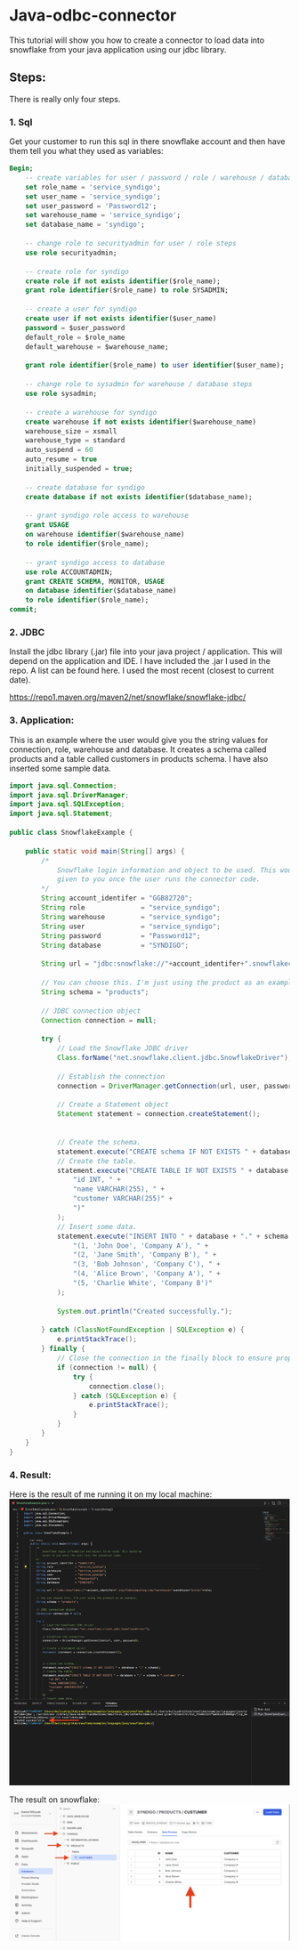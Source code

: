 # Java-odbc-connector
This tutorial will show you how to create a connector to load data into snowflake from your java application using our jdbc library.

## Steps:
There is really only four steps.

### 1. Sql 
Get your customer to run this sql in there snowflake account and then have them tell you what they used as variables:
```sql
Begin; 
    -- create variables for user / password / role / warehouse / database (needs to be uppercase for objects)
    set role_name = 'service_syndigo';
    set user_name = 'service_syndigo';
    set user_password = 'Password12';
    set warehouse_name = 'service_syndigo';
    set database_name = 'syndigo';

    -- change role to securityadmin for user / role steps
    use role securityadmin;

    -- create role for syndigo
    create role if not exists identifier($role_name);
    grant role identifier($role_name) to role SYSADMIN;

    -- create a user for syndigo
    create user if not exists identifier($user_name)
    password = $user_password
    default_role = $role_name
    default_warehouse = $warehouse_name;

    grant role identifier($role_name) to user identifier($user_name);

    -- change role to sysadmin for warehouse / database steps
    use role sysadmin;

    -- create a warehouse for syndigo
    create warehouse if not exists identifier($warehouse_name)
    warehouse_size = xsmall
    warehouse_type = standard
    auto_suspend = 60
    auto_resume = true
    initially_suspended = true;

    -- create database for syndigo
    create database if not exists identifier($database_name);

    -- grant syndigo role access to warehouse
    grant USAGE
    on warehouse identifier($warehouse_name)
    to role identifier($role_name);

    -- grant syndigo access to database
    use role ACCOUNTADMIN;
    grant CREATE SCHEMA, MONITOR, USAGE
    on database identifier($database_name)
    to role identifier($role_name);
commit;
```

### 2. JDBC
Install the jdbc library (.jar) file into your java project / application. This will depend on the application and IDE. I have included the .jar I used in the repo. A list can be found here. I used the most recent (closest to current date).

https://repo1.maven.org/maven2/net/snowflake/snowflake-jdbc/

### 3. Application:
This is an example where the user would give you the string values for connection, role, warehouse and database. It creates a schema called products and a table called customers in products schema. I have also inserted some sample data. 

```java
import java.sql.Connection;
import java.sql.DriverManager;
import java.sql.SQLException;
import java.sql.Statement;

public class SnowflakeExample {

    public static void main(String[] args) {
        /* 
            Snowflake login information and object to be used. This would be
            given to you once the user runs the connector code.
        */ 
        String account_identifer = "GGB82720";
        String role              = "service_syndigo";
        String warehouse         = "service_syndigo";
        String user              = "service_syndigo";
        String password          = "Password12";
        String database          = "SYNDIGO";

        String url = "jdbc:snowflake://"+account_identifer+".snowflakecomputing.com/?warehouse="+warehouse+"&role="+role;
       
        // You can choose this. I'm just using the product as an example.
        String schema = "products";

        // JDBC connection object
        Connection connection = null;

        try {
            // Load the Snowflake JDBC driver
            Class.forName("net.snowflake.client.jdbc.SnowflakeDriver");

            // Establish the connection
            connection = DriverManager.getConnection(url, user, password);

            // Create a Statement object
            Statement statement = connection.createStatement();
            

            // Create the schema.
            statement.execute("CREATE schema IF NOT EXISTS " + database + "." + schema);
            // Create the table.
            statement.execute("CREATE TABLE IF NOT EXISTS " + database + "." + schema + ".custumer (" +
                "id INT, " +
                "name VARCHAR(255), " +
                "customer VARCHAR(255)" +
                ")"
            );
            // Insert some data.
            statement.execute("INSERT INTO " + database + "." + schema + ".custumer (id, name, customer) VALUES " +
                "(1, 'John Doe', 'Company A'), " +
                "(2, 'Jane Smith', 'Company B'), " +
                "(3, 'Bob Johnson', 'Company C'), " +
                "(4, 'Alice Brown', 'Company A'), " +
                "(5, 'Charlie White', 'Company B')"
            );

            System.out.println("Created successfully.");

        } catch (ClassNotFoundException | SQLException e) {
            e.printStackTrace();
        } finally {
            // Close the connection in the finally block to ensure proper cleanup
            if (connection != null) {
                try {
                    connection.close();
                } catch (SQLException e) {
                    e.printStackTrace();
                }
            }
        }
    }
}
```

### 4. Result:
Here is the result of me running it on my local machine:
![Create S3](images/01_java_run.png)

The result on snowflake:
![Create S3](images/02_snowflake_result.png)






